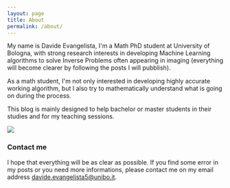 ```yaml
---
layout: page
title: About
permalink: /about/
---
```

My name is Davide Evangelista, I'm a Math PhD student at University of Bologna, with strong research interests in developing Machine Learning algorithms to solve Inverse Problems often appearing in imaging (everything will become clearer by following the posts I will pubblish). 

As a math student, I'm not only interested in developing highly accurate working algorithm, but I also try to mathematically understand what is going on during the process.

This blog is mainly designed to help bachelor or master students in their studies and for my teaching sessions.

![](https://www.unibo.it/uniboweb/utils/UserImage.aspx?IdAnagrafica=923305&IdFoto=c2e9b60e)

### Contact me

I hope that everything will be as clear as possible. If you find some error in my posts or you need more informations, please contact me on my email address [davide.evangelista5@unibo.it](mailto:davide.evangelista5@unibo.it).